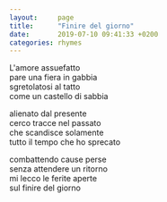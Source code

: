 ```yaml
---
layout:     page
title:      "Finire del giorno"
date:       2019-07-10 09:41:33 +0200
categories: rhymes
---
```


L'amore assuefatto   
pare una fiera in gabbia   
sgretolatosi al tatto   
come un castello di sabbia    

alienato dal presente   
cerco tracce nel passato    
che scandisce solamente   
tutto il tempo che ho sprecato   

combattendo cause perse   
senza attendere un ritorno   
mi lecco le ferite aperte   
sul finire del giorno
